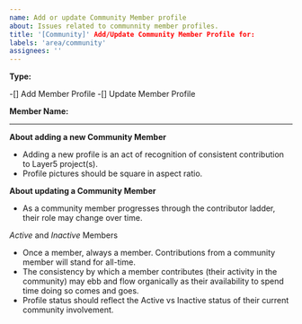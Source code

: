 ```yaml
---
name: Add or update Community Member profile
about: Issues related to communnity member profiles.
title: '[Community]' Add/Update Community Member Profile for: 
labels: 'area/community'
assignees: ''
---
```

**Type:**

-[] Add Member Profile
-[] Update Member Profile

**Member Name:** 

---
**About adding a new Community Member**
- Adding a new profile is an act of recognition of consistent contribution to Layer5 project(s).
- Profile pictures should be square in aspect ratio.

**About updating a Community Member**
- As a community member progresses through the contributor ladder, their role may change over time.

_Active_ and _Inactive_ Members
- Once a member, always a member. Contributions from a community member will stand for all-time.
- The consistency by which a member contributes (their activity in the community) may ebb and flow organically as their availability to spend time doing so comes and goes.
- Profile status should reflect the Active vs Inactive status of their current community involvement.
